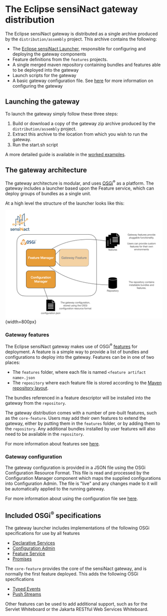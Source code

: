 # The Eclipse sensiNact gateway distribution

The Eclipse sensiNact gateway is distributed as a single archive produced by the `distribution/assembly` project. This archive contains the following:

* The [Eclipse sensiNact Launcher](Launcher.md), responsible for configuring and deploying the gateway components
* Feature definitions from the `features` projects.
* A single merged maven repository containing bundles and features able to be deployed into the gateway
* Launch scripts for the gateway
* A basic gateway configuration file. See [here](Launcher.md#the-configuration-file) for more information on configuring the gateway

## Launching the gateway

To launch the gateway simply follow these three steps:

1. Build or download a copy of the gateway zip archive produced by the `distribution/assembly` project.
2. Extract this archive to the location from which you wish to run the gateway.
3. Run the start.sh script

A more detailed guide is available in the [worked examples](../examples/Download.md).

## The gateway architecture

The gateway architecture is modular, and uses [OSGi](https://www.osgi.org)<sup>®</sup> as a platform. The gateway includes a launcher based upon the Feature service, which can deploy groups of bundles as a single unit.

At a high level the structure of the launcher looks like this:

![The sensiNact gateway launcher architecture](../_static/distribution/architecture_diagram.png){width=800px}

### Gateway features

The Eclipse sensiNact gateway makes use of OSGi<sup>®</sup> [features](https://docs.osgi.org/specification/osgi.cmpn/8.0.0/service.feature.html) for deployment. A feature is a simple way to provide a list of bundles and configurations to deploy into the gateway. Features can be in one of two places:

* The `features` folder, where each file is named `<feature artifact name>.json`
* The `repository` where each feature file is stored according to the [Maven repository layout](https://maven.apache.org/repository/layout.html).

The bundles referenced in a feature descriptor will be installed into the gateway from the `repository`.

The gateway distribution comes with a number of pre-built features, such as the `core-feature`. Users may add their own features to extend the gateway, either by putting them in the `features` folder, or by adding them to the `repository`. Any additional bundles installed by user features will also need to be available in the `repository`.

For more information about features see [here](Launcher.md#the-eclipse-sensinact-gateway-feature-manager).

### Gateway configuration

The gateway configuration is provided in a JSON file using the OSGi Configuration Resource Format. This file is read and processed by the Configuration Manager component which maps the supplied configurations into Configuration Admin. The file is "live" and any changes made to it will be automatically applied to the running gateway.

For more information about using the configuration file see [here](Launcher.md#the-configuration-file).

## Included OSGi<sup>®</sup> specifications

The gateway launcher includes implementations of the following OSGi specifications for use by all features

* [Declarative Services](https://docs.osgi.org/specification/osgi.cmpn/8.0.0/service.component.html)
* [Configuration Admin](https://docs.osgi.org/specification/osgi.cmpn/8.0.0/service.cm.html)
* [Feature Service](https://docs.osgi.org/specification/osgi.cmpn/8.0.0/service.feature.html)
* [Promises](https://docs.osgi.org/specification/osgi.cmpn/8.0.0/util.promise.html)

The `core-feature` provides the core of the sensiNact gateway, and is normally the first feature deployed. This adds the following OSGi specifications

* [Typed Events](https://docs.osgi.org/specification/osgi.cmpn/8.0.0/service.typedevent.html)
* [Push Streams](https://docs.osgi.org/specification/osgi.cmpn/8.0.0/util.pushstream.html)

Other features can be used to add additional support, such as for the Servlet Whiteboard or the Jakarta RESTful Web Services Whiteboard.
